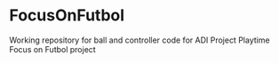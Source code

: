 # FocusOnFutbol
Working repository for ball and controller code for ADI Project Playtime Focus on Futbol project
